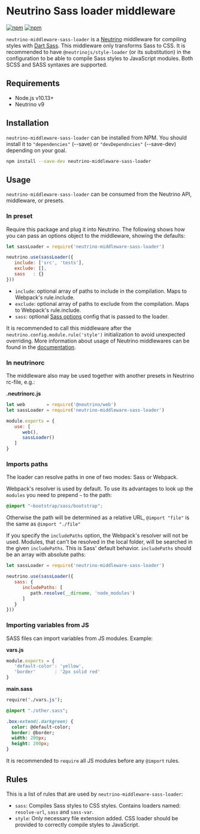 # Neutrino Sass loader middleware

[![npm](https://img.shields.io/npm/v/neutrino-middleware-sass-loader.svg)](https://www.npmjs.com/package/neutrino-middleware-sass-loader)
[![npm](https://img.shields.io/npm/dt/neutrino-middleware-sass-loader.svg)](https://www.npmjs.com/package/neutrino-middleware-sass-loader)

`neutrino-middleware-sass-loader` is a [Neutrino](https://neutrino.js.org) middleware for compiling styles with [Dart Sass](https://sass-lang.com/dart-sass). This middleware only transforms Sass to CSS. It is recommended to have `@neutrinojs/style-loader` (or its substitution) in the configuration to be able to compile Sass styles to JavaScript modules. Both SCSS and SASS syntaxes are supported.

## Requirements

* Node.js v10.13+
* Neutrino v9

## Installation

`neutrino-middleware-sass-loader` can be installed from NPM. You should install it to `"dependencies"` (--save) or `"devDependncies"` (--save-dev) depending on your goal.

```bash
npm install --save-dev neutrino-middleware-sass-loader
```

## Usage

`neutrino-middleware-sass-loader` can be consumed from the Neutrino API, middleware, or presets.

### In preset

Require this package and plug it into Neutrino. The following shows how you can pass an options object to the middleware, showing the defaults:

```js
let sassLoader = require('neutrino-middleware-sass-loader')

neutrino.use(sassLoader({
   include: ['src', 'tests'],
   exclude: [],
   sass   : {}
}))
```

* `include`: optional array of paths to include in the compilation. Maps to Webpack's rule.include.
* `exclude`: optional array of paths to exclude from the compilation. Maps to Webpack's rule.include.
* `sass`: optional [Sass options](https://github.com/sass/dart-sass/blob/master/README.md#javascript-api) config that is passed to the loader.

It is recommended to call this middleware after the `neutrino.config.module.rule('style')` initialization to avoid unexpected overriding. More information about usage of Neutrino middlewares can be found in the [documentation](https://neutrino.js.org/middleware).

### In **neutrinorc**

The middleware also may be used together with another presets in Neutrino rc-file, e.g.:

**.neutrinorc.js**

```js
let web        = require('@neutrino/web')
let sassLoader = require('neutrino-middleware-sass-loader')

module.exports = {
   use: [
      web(),
      sassLoader()
   ]
}
```

### Imports paths

The loader can resolve paths in one of two modes: Sass or Webpack.

Webpack's resolver is used by default. To use its advantages to look up the `modules` you need to prepend `~` to the path:

```css
@import "~bootstrap/sass/bootstrap";
```

Otherwise the path will be determined as a relative URL, `@import "file"` is the same as `@import "./file"`

If you specify the `includePaths` option, the Webpack's resolver will not be used. Modules, that can't be resolved in the local folder, will be searched in the given `includePaths`. This is Sass' default behavior. `includePaths` should be an array with absolute paths:

```js
let sassLoader = require('neutrino-middleware-sass-loader')

neutrino.use(sassLoader({
   sass: {
      includePaths: [
         path.resolve(__dirname, 'node_modules')
      ]
   }
}))
```

### Importing variables from JS

SASS files can import variables from JS modules. Example:

**vars.js**

```js
module.exports = {
   'default-color': 'yellow',
   'border'       : '2px solid red'
}
```

**main.sass**

```sass
require('./vars.js');

@import "./other.sass";

.box:extend(.darkgreen) {
  color: @default-color;
  border: @border;
  width: 200px;
  height: 200px;
}
```

It is recommended to `require` all JS modules before any `@import` rules.

## Rules

This is a list of rules that are used by `neutrino-middleware-sass-loader`:

* `sass`: Compiles Sass styles to CSS styles. Contains loaders named: `resolve-url`, `sass` and `sass-var`.
* `style`: Only necessary file extension added. CSS loader should be provided to correctly compile styles to JavaScript.
